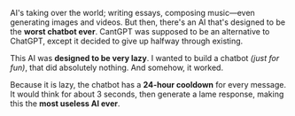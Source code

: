 AI's taking over the world; writing essays, composing music—even generating images and videos. But then, there's an AI that's designed to be the **worst chatbot ever**. CantGPT was supposed to be an alternative to ChatGPT, except it decided to give up halfway through existing.

This AI was **designed to be very lazy**. I wanted to build a chatbot _(just for fun)_, that did absolutely nothing. And somehow, it worked.

Because it is lazy, the chatbot has a **24-hour cooldown** for every message. It would think for about 3 seconds, then generate a lame response, making this the **most useless AI ever**.
